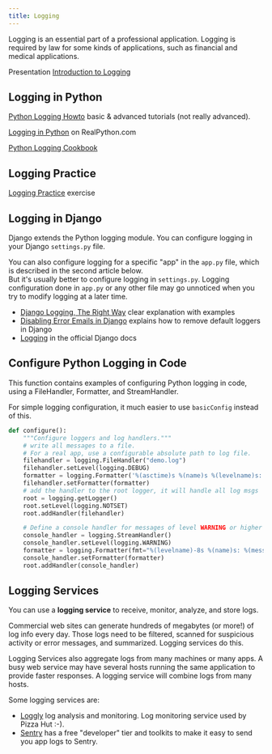 ```yaml
---
title: Logging
---
```


Logging is an essential part of a professional application.
Logging is required by law for some kinds of applications,
such as financial and medical applications.

Presentation [Introduction to Logging](Logging.pdf)

## Logging in Python

[Python Logging Howto](https://docs.python.org/3/howto/logging.html) basic & advanced tutorials (not really advanced).

[Logging in Python](https://realpython.com/python-logging/) on RealPython.com

[Python Logging Cookbook](https://docs.python.org/3/howto/logging-cookbook.html#logging-cookbook)


## Logging Practice

[Logging Practice](logging-practice) exercise

## Logging in Django

Django extends the Python logging module.
You can configure logging in your Django `settings.py` file.

You can also configure logging for a specific "app" in the `app.py` file, 
which is described in the second article below.  
But it's usually better to configure logging in `settings.py`.
Logging configuration done in `app.py` or any other file may
go unnoticed when you try to modify logging at a later time.

* [Django Logging, The Right Way](https://lincolnloop.com/blog/django-logging-right-way/) clear explanation with examples
* [Disabling Error Emails in Django](https://lincolnloop.com/blog/disabling-error-emails-django/) explains how to remove default loggers in Django
* [Logging](https://docs.djangoproject.com/en/3.1/topics/logging/) in the official Django docs


## Configure Python Logging in Code

This function contains examples of configuring Python logging in code,
using a FileHandler, Formatter, and StreamHandler.

For simple logging configuration, it much easier to use `basicConfig`
instead of this.

```python
def configure():
    """Configure loggers and log handlers."""
    # write all messages to a file.
    # For a real app, use a configurable absolute path to log file.
    filehandler = logging.FileHandler("demo.log")
    filehandler.setLevel(logging.DEBUG)
    formatter = logging.Formatter('%(asctime)s %(name)s %(levelname)s: %(message)s')
    filehandler.setFormatter(formatter)
    # add the handler to the root logger, it will handle all log msgs
    root = logging.getLogger()
    root.setLevel(logging.NOTSET)
    root.addHandler(filehandler)

    # Define a console handler for messages of level WARNING or higher
    console_handler = logging.StreamHandler()
    console_handler.setLevel(logging.WARNING)
    formatter = logging.Formatter(fmt="%(levelname)-8s %(name)s: %(message)s")
    console_handler.setFormatter(formatter)
    root.addHandler(console_handler)
```


## Logging Services

You can use a **logging service** to receive, monitor, analyze, and store logs.

Commercial web sites can generate hundreds of megabytes (or more!) of log info every day.  Those logs need to be filtered, scanned for suspicious activity or error messages, and summarized.  Logging services do this. 

Logging Services also aggregate logs from many machines or many apps. A busy web service may have several hosts running the same application to provide faster responses. A logging service will combine logs from many hosts.

Some logging services are:

* [Loggly](https://loggly.com) log analysis and monitoring. Log monitoring service used by Pizza Hut :-).
* [Sentry](https://sentry.io) has a free "developer" tier and toolkits to make it easy to send you app logs to Sentry.

